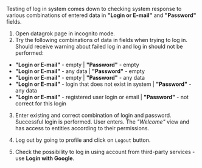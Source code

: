 Testing of log in system comes down to checking system response to various combinations of entered data in **"Login or
E-mail"** and **"Password"** fields.

1. Open datagrok page in incognito mode.
2. Try the following combinations of data in fields when trying to log in.
   Should receive warning about failed log in and log in should not be performed:

* **"Login or E-mail"** - empty | **"Password"** - empty
* **"Login or E-mail"** - any data | **"Password"** - empty
* **"Login or E-mail"** - empty | **"Password"** - any data
* **"Login or E-mail"** - login that does not exist in system | **"Password"** - any data
* **"Login or E-mail"** - registered user login or email | **"Password"** - not correct for this login

3. Enter existing and correct combination of login and password.
   Successful login is performed. User enters.
   The *"Welcome"* view and has access to entities according to their permissions.

4. Log out by going to profile and click on ```Logout``` button.

5. Check the possibility to log in using account from third-party services - use **Login with Google**.

